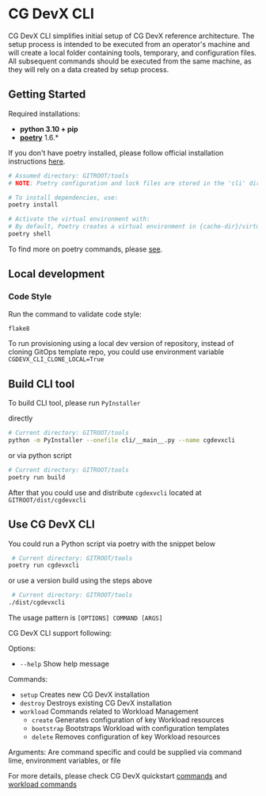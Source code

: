 # CG DevX CLI

CG DevX CLI simplifies initial setup of CG DevX reference architecture.
The setup process is intended to be executed from an operator's machine and will create a local folder containing tools,
temporary, and configuration files.
All subsequent commands should be executed from the same machine, as they will rely on a data created by setup process.

## Getting Started

Required installations:

- **python 3.10 + pip**
- **[poetry](https://python-poetry.org/)** 1.6.*

If you don't have poetry installed, please follow official installation
instructions [here](https://python-poetry.org/docs/#installation).

```bash
# Assumed directory: GITROOT/tools
# NOTE: Poetry configuration and lock files are stored in the 'cli' directory.

# To install dependencies, use:
poetry install

# Activate the virtual environment with:
# By default, Poetry creates a virtual environment in {cache-dir}/virtualenvs
poetry shell
```

To find more on poetry commands, please [see](https://python-poetry.org/docs/basic-usage/).

## Local development

### Code Style

Run the command to validate code style:

```bash
flake8
```

To run provisioning using a local dev version of repository, instead of cloning GitOps template repo, you could use
environment variable `CGDEVX_CLI_CLONE_LOCAL=True`

## Build CLI tool

To build CLI tool, please run `PyInstaller`

directly

```bash 
# Current directory: GITROOT/tools
python -m PyInstaller --onefile cli/__main__.py --name cgdevxcli
```

or via python script

```bash 
# Current directory: GITROOT/tools
poetry run build
```

After that you could use and distribute `cgdexvcli` located at `GITROOT/dist/cgdevxcli`

## Use CG DevX CLI

You could run a Python script via poetry with the snippet below

```bash
 # Current directory: GITROOT/tools
poetry run cgdevxcli
```

or use a version build using the steps above

```bash
 # Current directory: GITROOT/tools
./dist/cgdevxcli
```

The usage pattern is `[OPTIONS] COMMAND [ARGS]`

CG DevX CLI support following:

Options:

- `--help` Show help message

Commands:

- `setup` Creates new CG DevX installation
- `destroy` Destroys existing CG DevX installation
- `workload` Commands related to Workload Management
    - `create` Generates configuration of key Workload resources
    - `bootstrap` Bootstraps Workload with configuration templates
    - `delete` Removes configuration of key Workload resources

Arguments:
Are command specific and could be supplied via command lime, environment variables, or file

For more details,
please check CG DevX quickstart [commands](cli/commands/README.md)
and [workload commands](cli/commands/workload/README.md)
